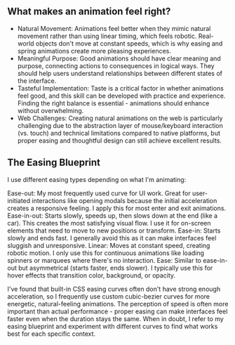 ## What makes an animation feel right?
- Natural Movement: Animations feel better when they mimic natural movement rather than using linear timing, which feels robotic. Real-world objects don't move at constant speeds, which is why easing and spring animations create more pleasing experiences.
- Meaningful Purpose: Good animations should have clear meaning and purpose, connecting actions to consequences in logical ways. They should help users understand relationships between different states of the interface.
- Tasteful Implementation: Taste is a critical factor in whether animations feel good, and this skill can be developed with practice and experience. Finding the right balance is essential - animations should enhance without overwhelming.
- Web Challenges: Creating natural animations on the web is particularly challenging due to the abstraction layer of mouse/keyboard interaction (vs. touch) and technical limitations compared to native platforms, but proper easing and thoughtful design can still achieve excellent results.

## The Easing Blueprint
I use different easing types depending on what I'm animating:

Ease-out: My most frequently used curve for UI work. Great for user-initiated interactions like opening modals because the initial acceleration creates a responsive feeling. I apply this for most enter and exit animations.
Ease-in-out: Starts slowly, speeds up, then slows down at the end (like a car). This creates the most satisfying visual flow. I use it for on-screen elements that need to move to new positions or transform.
Ease-in: Starts slowly and ends fast. I generally avoid this as it can make interfaces feel sluggish and unresponsive.
Linear: Moves at constant speed, creating robotic motion. I only use this for continuous animations like loading spinners or marquees where there's no interaction.
Ease: Similar to ease-in-out but asymmetrical (starts faster, ends slower). I typically use this for hover effects that transition color, background, or opacity.

I've found that built-in CSS easing curves often don't have strong enough acceleration, so I frequently use custom cubic-bezier curves for more energetic, natural-feeling animations.
The perception of speed is often more important than actual performance - proper easing can make interfaces feel faster even when the duration stays the same. When in doubt, I refer to my easing blueprint and experiment with different curves to find what works best for each specific context.